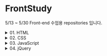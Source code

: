 # FrontStudy
5/13 ~ 5/30 Front-end 수업용 repositories 입니다.

<details>
<summary>01. HTML </summary>

- 기초 사용
- 글자 태그
- 목록 태그
- 표 태그
- 미디어 (이미지 , 오디오 , 동영상) 태그
- 입력 양식 및 폼(form)
- 영역 태그
- 하이퍼링크 태그
- 실습문제
</details>

<details>
<summary>02. CSS </summary>

 - 기본 개요
 - 기본 선택자
 - 선택자 1 (자손 및 후손 , 동위 , 반응 , 상태)
 - 선택자 2 (일반 구조 , 형태 구조 , 부정)
 - 선택자 3 (특정 요소 선택)
 - 선택자 우선순위
 - 글꼴 스타일
 - 영역 스타일
 - 목록 스타일
 - 텍스트 스타일
 - 배경 스타일
 - 레이아웃 스타일 1 (배치 방법 , 분할)
 - 레이아웃 스타일 2 (요소 정렬 - float)
 - 레이아웃 스타일 3 (배치 - position , sticky)
 - 트랜지션
 - 애니메이션
 - 레이아웃 스타일 4 (배치 방법 - flex)
 - 실습문제 : (웹페이지 만들기)
</details>

<details>
<summary>03. JavaScript </summary>

 - 기본 개요
 - Selector
 - 입출력
 - 변수 설정 , 유효 범위 , 형변환
 - API
 - 배열
 - 객체 , 생성자 , 객체 배열
 - 함수
 - 윈도우
 - 이벤트
 - 정규식
</details>

<details>
<summary>04. jQuery </summary>

 - 기본 개요
</details>